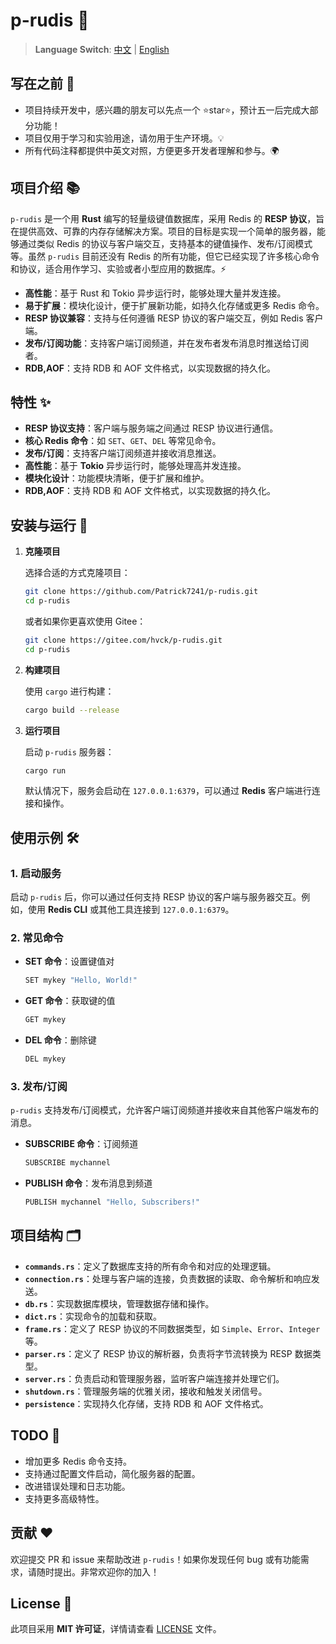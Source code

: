 # p-rudis 🚀

> **Language Switch**: [中文](README.md) | [English](README_EN.md)

## 写在之前 📝
- 项目持续开发中，感兴趣的朋友可以先点一个 ⭐star⭐，预计五一后完成大部分功能！
- 项目仅用于学习和实验用途，请勿用于生产环境。💡
- 所有代码注释都提供中英文对照，方便更多开发者理解和参与。🌍

## 项目介绍 📚

`p-rudis` 是一个用 **Rust** 编写的轻量级键值数据库，采用 Redis 的 **RESP 协议**，旨在提供高效、可靠的内存存储解决方案。项目的目标是实现一个简单的服务器，能够通过类似 Redis 的协议与客户端交互，支持基本的键值操作、发布/订阅模式等。虽然 `p-rudis` 目前还没有 Redis 的所有功能，但它已经实现了许多核心命令和协议，适合用作学习、实验或者小型应用的数据库。⚡️

- **高性能**：基于 Rust 和 Tokio 异步运行时，能够处理大量并发连接。
- **易于扩展**：模块化设计，便于扩展新功能，如持久化存储或更多 Redis 命令。
- **RESP 协议兼容**：支持与任何遵循 RESP 协议的客户端交互，例如 Redis 客户端。
- **发布/订阅功能**：支持客户端订阅频道，并在发布者发布消息时推送给订阅者。
- **RDB,AOF**：支持 RDB 和 AOF 文件格式，以实现数据的持久化。

## 特性 ✨

- **RESP 协议支持**：客户端与服务端之间通过 RESP 协议进行通信。
- **核心 Redis 命令**：如 `SET`、`GET`、`DEL` 等常见命令。
- **发布/订阅**：支持客户端订阅频道并接收消息推送。
- **高性能**：基于 **Tokio** 异步运行时，能够处理高并发连接。
- **模块化设计**：功能模块清晰，便于扩展和维护。
- **RDB,AOF**：支持 RDB 和 AOF 文件格式，以实现数据的持久化。

## 安装与运行 🚀

1. **克隆项目**

   选择合适的方式克隆项目：

   ```bash
   git clone https://github.com/Patrick7241/p-rudis.git
   cd p-rudis
   ```

   或者如果你更喜欢使用 Gitee：

   ```bash
   git clone https://gitee.com/hvck/p-rudis.git
   cd p-rudis
   ```

2. **构建项目**

   使用 `cargo` 进行构建：

   ```bash
   cargo build --release
   ```

3. **运行项目**

   启动 `p-rudis` 服务器：

   ```bash
   cargo run
   ```

   默认情况下，服务会启动在 `127.0.0.1:6379`，可以通过 **Redis** 客户端进行连接和操作。

## 使用示例 🛠

### 1. 启动服务

启动 `p-rudis` 后，你可以通过任何支持 RESP 协议的客户端与服务器交互。例如，使用 **Redis CLI** 或其他工具连接到 `127.0.0.1:6379`。

### 2. 常见命令

- **SET 命令**：设置键值对

  ```bash
  SET mykey "Hello, World!"
  ```

- **GET 命令**：获取键的值

  ```bash
  GET mykey
  ```

- **DEL 命令**：删除键

  ```bash
  DEL mykey
  ```

### 3. 发布/订阅

`p-rudis` 支持发布/订阅模式，允许客户端订阅频道并接收来自其他客户端发布的消息。

- **SUBSCRIBE 命令**：订阅频道

  ```bash
  SUBSCRIBE mychannel
  ```

- **PUBLISH 命令**：发布消息到频道

  ```bash
  PUBLISH mychannel "Hello, Subscribers!"
  ```

## 项目结构 🗂

- **`commands.rs`**：定义了数据库支持的所有命令和对应的处理逻辑。
- **`connection.rs`**：处理与客户端的连接，负责数据的读取、命令解析和响应发送。
- **`db.rs`**：实现数据库模块，管理数据存储和操作。
- **`dict.rs`**：实现命令的加载和获取。
- **`frame.rs`**：定义了 RESP 协议的不同数据类型，如 `Simple`、`Error`、`Integer` 等。
- **`parser.rs`**：定义了 RESP 协议的解析器，负责将字节流转换为 RESP 数据类型。
- **`server.rs`**：负责启动和管理服务器，监听客户端连接并处理它们。
- **`shutdown.rs`**：管理服务端的优雅关闭，接收和触发关闭信号。
- **`persistence`**：实现持久化存储，支持 RDB 和 AOF 文件格式。

## TODO 🚧

- 增加更多 Redis 命令支持。
- 支持通过配置文件启动，简化服务器的配置。
- 改进错误处理和日志功能。
- 支持更多高级特性。

## 贡献 ❤️

欢迎提交 PR 和 issue 来帮助改进 `p-rudis`！如果你发现任何 bug 或有功能需求，请随时提出。非常欢迎你的加入！

## License 📝

此项目采用 **MIT 许可证**，详情请查看 [LICENSE](LICENSE) 文件。

